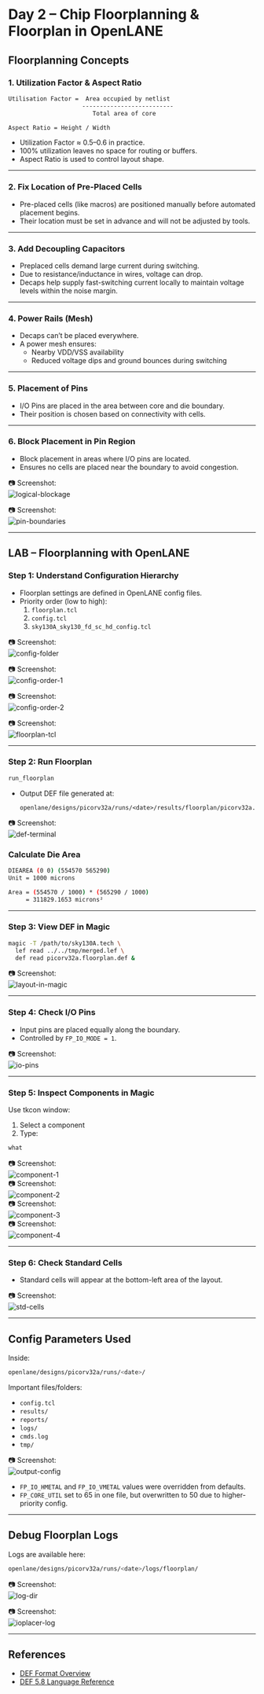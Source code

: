 # Day 2 – Chip Floorplanning & Floorplan in OpenLANE

## Floorplanning Concepts

### 1. Utilization Factor & Aspect Ratio

```bash
Utilisation Factor =  Area occupied by netlist
                     --------------------------
                        Total area of core

Aspect Ratio = Height / Width
```

- Utilization Factor ≈ 0.5–0.6 in practice.  
- 100% utilization leaves no space for routing or buffers.  
- Aspect Ratio is used to control layout shape.

---

### 2. Fix Location of Pre-Placed Cells

- Pre-placed cells (like macros) are positioned manually before automated placement begins.
- Their location must be set in advance and will not be adjusted by tools.

---

### 3. Add Decoupling Capacitors

- Preplaced cells demand large current during switching.
- Due to resistance/inductance in wires, voltage can drop.
- Decaps help supply fast-switching current locally to maintain voltage levels within the noise margin.

---

### 4. Power Rails (Mesh)

- Decaps can’t be placed everywhere.
- A power mesh ensures:
  - Nearby VDD/VSS availability
  - Reduced voltage dips and ground bounces during switching

---

### 5. Placement of Pins

- I/O Pins are placed in the area between core and die boundary.
- Their position is chosen based on connectivity with cells.

---

### 6. Block Placement in Pin Region

- Block placement in areas where I/O pins are located.
- Ensures no cells are placed near the boundary to avoid congestion.

📷 Screenshot:  
![logical-blockage](screenshots/20.png)

📷 Screenshot:  
![pin-boundaries](screenshots/19.png)

---

## LAB – Floorplanning with OpenLANE

### Step 1: Understand Configuration Hierarchy

- Floorplan settings are defined in OpenLANE config files.
- Priority order (low to high):
  1. `floorplan.tcl`
  2. `config.tcl`
  3. `sky130A_sky130_fd_sc_hd_config.tcl`

📷 Screenshot:  
![config-folder](screenshots/21.png)

📷 Screenshot:  
![config-order-1](screenshots/24.png)

📷 Screenshot:  
![config-order-2](screenshots/23.png)

📷 Screenshot:  
![floorplan-tcl](screenshots/22.png)

---

### Step 2: Run Floorplan

```bash
run_floorplan
```

- Output DEF file generated at:
  ```
  openlane/designs/picorv32a/runs/<date>/results/floorplan/picorv32a.floorplan.def
  ```

📷 Screenshot:  
![def-terminal](screenshots/diearea.png)

### Calculate Die Area

```bash
DIEAREA (0 0) (554570 565290)
Unit = 1000 microns

Area = (554570 / 1000) * (565290 / 1000)
     = 311829.1653 microns²
```

---

### Step 3: View DEF in Magic

```bash
magic -T /path/to/sky130A.tech \
  lef read ../../tmp/merged.lef \
  def read picorv32a.floorplan.def &
```

📷 Screenshot:  
![layout-in-magic](screenshots/25.png)

---

### Step 4: Check I/O Pins

- Input pins are placed equally along the boundary.
- Controlled by `FP_IO_MODE = 1`.

📷 Screenshot:  
![io-pins](screenshots/31.png)

---

### Step 5: Inspect Components in Magic

Use tkcon window:
1. Select a component
2. Type:

```bash
what
```

📷 Screenshot:  
![component-1](screenshots/26.png)  
📷 Screenshot:  
![component-2](screenshots/27.png)  
📷 Screenshot:  
![component-3](screenshots/28.png)  
📷 Screenshot:  
![component-4](screenshots/29.png)

---

### Step 6: Check Standard Cells

- Standard cells will appear at the bottom-left area of the layout.

📷 Screenshot:  
![std-cells](screenshots/30.png)

---

## Config Parameters Used

Inside:

```bash
openlane/designs/picorv32a/runs/<date>/
```

Important files/folders:
- `config.tcl`
- `results/`
- `reports/`
- `logs/`
- `cmds.log`
- `tmp/`

📷 Screenshot:  
![output-config](screenshots/32.png)

- `FP_IO_HMETAL` and `FP_IO_VMETAL` values were overridden from defaults.
- `FP_CORE_UTIL` set to 65 in one file, but overwritten to 50 due to higher-priority config.

---

## Debug Floorplan Logs

Logs are available here:

```bash
openlane/designs/picorv32a/runs/<date>/logs/floorplan/
```

📷 Screenshot:  
![log-dir](screenshots/33.png)

📷 Screenshot:  
![ioplacer-log](screenshots/34.png)

---

## References

- [DEF Format Overview](https://ivlsi.com/design-exchange-format-def-in-vlsi-physical-design/)
- [DEF 5.8 Language Reference](https://coriolis.lip6.fr/doc/lefdef/lefdefref/LEFSyntax.html)

